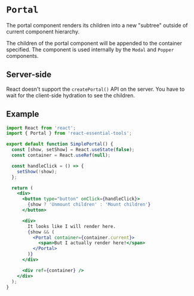 # `Portal`

The portal component renders its children into a new "subtree" outside of current component hierarchy.

The children of the portal component will be appended to the container specified. The component is used internally by the `Modal` and `Popper` components.

## Server-side

React doesn't support the `createPortal()` API on the server. You have to wait for the client-side hydration to see the children.

## Example

```jsx
import React from 'react';
import { Portal } from 'react-essential-tools';

export default function SimplePortal() {
  const [show, setShow] = React.useState(false);
  const container = React.useRef(null);

  const handleClick = () => {
    setShow(!show);
  };

  return (
    <div>
      <button type="button" onClick={handleClick}>
        {show ? 'Unmount children' : 'Mount children'}
      </button>

      <div>
        It looks like I will render here.
        {show && (
          <Portal container={container.current}>
            <span>But I actually render here!</span>
          </Portal>
        )}
      </div>

      <div ref={container} />
    </div>
  );
}
```